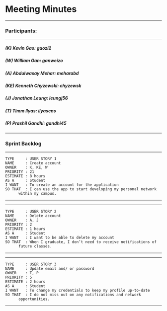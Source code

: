 # Meeting Minutes
---

### Participants:
***
##### (K) Kevin Gao: gaozi2
##### (W) William Gan: ganweizo
##### (A) Abdulwasay Mehar: meharabd
##### (KE) Kenneth Chyzewski: chyzewsk
##### (J) Jonathan Leung: leungj56
##### (T) Timm Ilyas: ilyasens
##### (P) Prashil Gandhi: gandhi45
***

### Sprint Backlog

--------------------------------------------------------------------------
```
TYPE     : USER STORY 1
NAME     : Create account
OWNER    : K, KE, W
PRIORITY : 21
ESTIMATE : 8 hours
AS A     : Student
I WANT   : To create an account for the application 
SO THAT  : I can use the app to start developing my personal network 
      within my campus.
 ```
--------------------------------------------------------------------------
--------------------------------------------------------------------------
```
TYPE     : USER STORY 2
NAME     : Delete account
OWNER    : A, J 
PRIORITY : 2
ESTIMATE : 1 hours
AS A     : Student
I WANT   : I want to be able to delete my account
SO THAT  : When I graduate, I don’t need to receive notifications of 
      future classes.
 ```
--------------------------------------------------------------------------
--------------------------------------------------------------------------
```
TYPE     : USER STORY 3
NAME     : Update email and/ or password
OWNER    : T, P
PRIORITY : 5
ESTIMATE : 2 hours
AS A     : Student
I WANT   : To change my credentials to keep my profile up-to-date
SO THAT  : I do not miss out on any notifications and network 
      opportunities.
```
--------------------------------------------------------------------------
